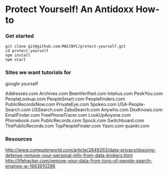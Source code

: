 # Protect Yourself! An Antidoxx How-to


### Get started

```
git clone git@github.com:MACCNYC/protect-yourself.git
cd protect-yourself
npm install
npm start
```

### Sites we want tutorials for

google yourself

Addresses.com
Archives.com
BeenVerified.com
Intelius.com
PeekYou.com
PeopleLookup.com
PeopleSmart.com
Peoplefinders.com
PublicRecordsNow.com
PrivateEye.com
Spokeo.com
USA-People-Search.com
USSearch.com
ZabaSearch.com
Anywho.com
DexKnows.com
EmailFinder.com
FreePhoneTracer.com
LookUpAnyone.com
Phonebook.com
PublicRecords.com
Spock.com
Switchboard.com
ThePublicRecords.com
TopPeopleFinder.com
Yasni.com
quanki.com

### Resources

http://www.computerworld.com/article/2849263/data-privacy/doxxing-defense-remove-your-personal-info-from-data-brokers.html
http://lifehacker.com/remove-your-data-from-tons-of-people-search-engines-w-1663910296
